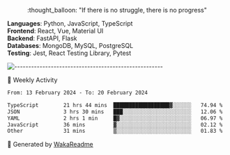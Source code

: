 <p align="center"> 
  :thought_balloon: "If there is no struggle, there is no progress"
</p>

<p align="left">
  <strong>Languages</strong>: Python, JavaScript, TypeScript<br>
  <strong>Frontend</strong>: React, Vue, Material UI<br>
  <strong>Backend</strong>: FastAPI, Flask<br>
  <strong>Databases</strong>: MongoDB, MySQL, PostgreSQL<br>
  <strong>Testing</strong>: Jest, React Testing Library, Pytest<br>
</p>

![-----------------------------------------------------](https://raw.githubusercontent.com/andreasbm/readme/master/assets/lines/vintage.png)

🎯 Weekly Activity

<!--START_SECTION:waka-->

```txt
From: 13 February 2024 - To: 20 February 2024

TypeScript        21 hrs 44 mins  ██████████████████▓░░░░░░   74.94 %
JSON              3 hrs 30 mins   ███░░░░░░░░░░░░░░░░░░░░░░   12.06 %
YAML              2 hrs 1 min     █▓░░░░░░░░░░░░░░░░░░░░░░░   06.97 %
JavaScript        36 mins         ▓░░░░░░░░░░░░░░░░░░░░░░░░   02.12 %
Other             31 mins         ▒░░░░░░░░░░░░░░░░░░░░░░░░   01.83 %
```

<!--END_SECTION:waka-->


🚀 Generated by [WakaReadme](https://github.com/athul/waka-readme)
